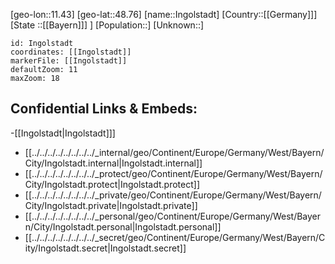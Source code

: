 ﻿---
location: [48.76,11.43]
mapzoom: [7,12] 
mapmarker: city 
type: City
tags:
- geo/City


SpocWebEntityId: 31111
isDeleted: false
confidential: public

---
[geo-lon::11.43]
[geo-lat::48.76]
[name::Ingolstadt]
[Country::[[Germany]]]
[State ::[[Bayern]]] ]
[Population::]
[Unknown::]


```leaflet
id: Ingolstadt
coordinates: [[Ingolstadt]]
markerFile: [[Ingolstadt]]
defaultZoom: 11 
maxZoom: 18
```


## Confidential Links & Embeds: 
-[[Ingolstadt|Ingolstadt]]] 
- [[../../../../../../../../_internal/geo/Continent/Europe/Germany/West/Bayern/City/Ingolstadt.internal|Ingolstadt.internal]] 
- [[../../../../../../../../_protect/geo/Continent/Europe/Germany/West/Bayern/City/Ingolstadt.protect|Ingolstadt.protect]] 
- [[../../../../../../../../_private/geo/Continent/Europe/Germany/West/Bayern/City/Ingolstadt.private|Ingolstadt.private]] 
- [[../../../../../../../../_personal/geo/Continent/Europe/Germany/West/Bayern/City/Ingolstadt.personal|Ingolstadt.personal]] 
- [[../../../../../../../../_secret/geo/Continent/Europe/Germany/West/Bayern/City/Ingolstadt.secret|Ingolstadt.secret]] 
